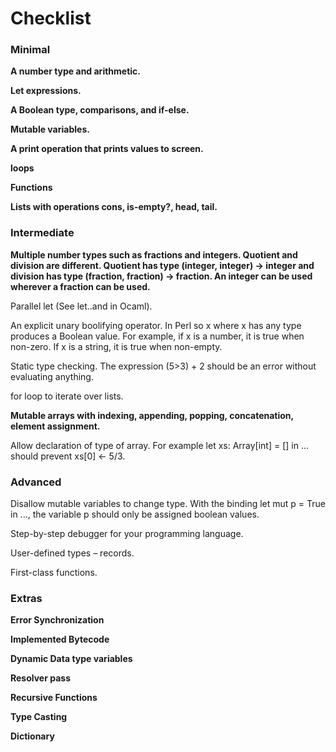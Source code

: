 # Checklist 

### Minimal
**A number type and arithmetic.**

**Let expressions.**

**A Boolean type, comparisons, and if-else.**

**Mutable variables.**

**A print operation that prints values to screen.**

**loops**

**Functions**

**Lists with operations cons, is-empty?, head, tail.**

### Intermediate

**Multiple number types such as fractions and integers. Quotient and division are different. Quotient has type (integer, integer) -> integer and division has type (fraction, fraction) -> fraction. An integer can be used wherever a fraction can be used.**

Parallel let (See let..and in Ocaml). 

An explicit unary boolifying operator. In Perl so x where x has any type produces a Boolean value. For example, if x is a number, it is true when non-zero. If x is a string, it is true when non-empty.

Static type checking. The expression (5>3) + 2 should be an error without evaluating anything.

for loop to iterate over lists.

**Mutable arrays with indexing, appending, popping, concatenation, element assignment.**

Allow declaration of type of array. For example let xs: Array[int] = [] in ... should prevent xs[0] ← 5/3.

### Advanced

Disallow mutable variables to change type. With the binding let mut p = True in ..., the variable p should only be assigned boolean values.

Step-by-step debugger for your programming language.

User-defined types – records.

First-class functions.


### **Extras**

**Error Synchronization**

**Implemented Bytecode**

**Dynamic Data type variables**

**Resolver pass**

**Recursive Functions**

**Type Casting**

**Dictionary**

